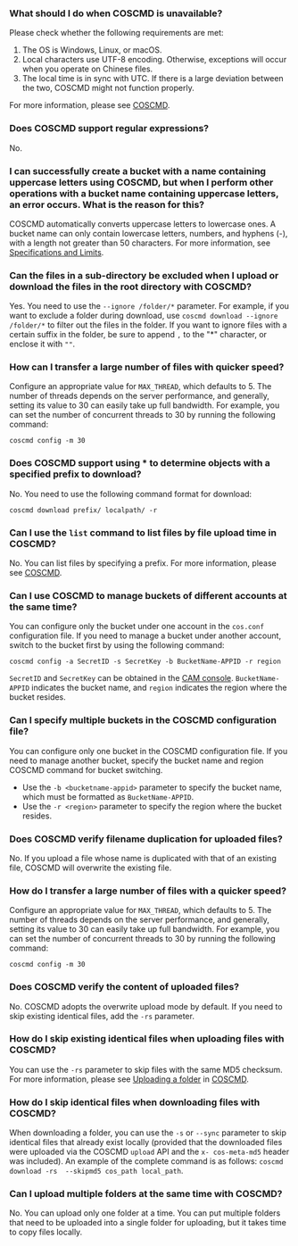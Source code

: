### What should I do when COSCMD is unavailable?

Please check whether the following requirements are met:
1. The OS is Windows, Linux, or macOS.
2. Local characters use UTF-8 encoding. Otherwise, exceptions will occur when you operate on Chinese files.
3. The local time is in sync with UTC. If there is a large deviation between the two, COSCMD might not function properly.

For more information, please see [COSCMD](https://intl.cloud.tencent.com/document/product/436/10976).

### Does COSCMD support regular expressions?

No.

### I can successfully create a bucket with a name containing uppercase letters using COSCMD, but when I perform other operations with a bucket name containing uppercase letters, an error occurs. What is the reason for this?

COSCMD automatically converts uppercase letters to lowercase ones. A bucket name can only contain lowercase letters, numbers, and hyphens (-), with a length not greater than 50 characters. For more information, see [Specifications and Limits](https://intl.cloud.tencent.com/document/product/436/14518).

### Can the files in a sub-directory be excluded when I upload or download the files in the root directory with COSCMD?

Yes. You need to use the `--ignore /folder/*` parameter.
For example, if you want to exclude a folder during download, use `coscmd download --ignore /folder/*` to filter out the files in the folder. If you want to ignore files with a certain suffix in the folder, be sure to append `,` to the "*" character, or enclose it with `""`.


### How can I transfer a large number of files with quicker speed?
Configure an appropriate value for `MAX_THREAD`, which defaults to 5. The number of threads depends on the server performance, and generally, setting its value to 30 can easily take up full bandwidth. For example, you can set the number of concurrent threads to 30 by running the following command:
```plaintext
coscmd config -m 30
```

### Does COSCMD support using \* to determine objects with a specified prefix to download?

No. You need to use the following command format for download:
```plaintext
coscmd download prefix/ localpath/ -r
```



### Can I use the `list` command to list files by file upload time in COSCMD?

No. You can list files by specifying a prefix. For more information, please see [COSCMD](https://intl.cloud.tencent.com/document/product/436/10976).

### Can I use COSCMD to manage buckets of different accounts at the same time?

You can configure only the bucket under one account in the `cos.conf` configuration file. If you need to manage a bucket under another account, switch to the bucket first by using the following command:
```
coscmd config -a SecretID -s SecretKey -b BucketName-APPID -r region
```
`SecretID` and `SecretKey` can be obtained in the [CAM console](https://console.cloud.tencent.com/cam/capi). `BucketName-APPID` indicates the bucket name, and `region` indicates the region where the bucket resides.

### Can I specify multiple buckets in the COSCMD configuration file?

You can configure only one bucket in the COSCMD configuration file. If you need to manage another bucket, specify the bucket name and region COSCMD command for bucket switching. 

- Use the `-b <bucketname-appid>` parameter to specify the bucket name, which must be formatted as `BucketName-APPID`.
- Use the `-r <region>` parameter to specify the region where the bucket resides.

### Does COSCMD verify filename duplication for uploaded files?

No. If you upload a file whose name is duplicated with that of an existing file, COSCMD will overwrite the existing file.

### How do I transfer a large number of files with a quicker speed?

Configure an appropriate value for `MAX_THREAD`, which defaults to 5. The number of threads depends on the server performance, and generally, setting its value to 30 can easily take up full bandwidth. For example, you can set the number of concurrent threads to 30 by running the following command:

```
coscmd config -m 30
```

### Does COSCMD verify the content of uploaded files?

No. COSCMD adopts the overwrite upload mode by default. If you need to skip existing identical files, add the `-rs` parameter.

### How do I skip existing identical files when uploading files with COSCMD?

You can use the `-rs` parameter to skip files with the same MD5 checksum. For more information, please see [Uploading a folder](https://intl.cloud.tencent.com/document/product/436/10976#.E4.B8.8A.E4.BC.A0.E6.96.87.E4.BB.B6.E5.A4.B9) in [COSCMD](https://intl.cloud.tencent.com/document/product/436/10976).

### How do I skip identical files when downloading files with COSCMD?

When downloading a folder, you can use the `-s` or `--sync` parameter to skip identical files that already exist locally (provided that the downloaded files were uploaded via the COSCMD `upload` API and the `x- cos-meta-md5` header was included). An example of the complete command is as follows: `coscmd download -rs  --skipmd5 cos_path local_path`.

### Can I upload multiple folders at the same time with COSCMD?

No. You can upload only one folder at a time. You can put multiple folders that need to be uploaded into a single folder for uploading, but it takes time to copy files locally.

